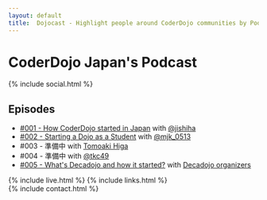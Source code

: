 ```yaml
---
layout: default
title:  Dojocast - Highlight people around CoderDojo communities by Podcast
---
```


# CoderDojo Japan's Podcast

{% include social.html %}
 
## Episodes

- [#001 - How CoderDojo started in Japan](/1) with [@jishiha](https://twitter.com/jishiha)
- [#002 - Starting a Dojo as a Student]() with [@mjk_0513](https://twitter.com/mjk_0513)
- #003 - 準備中 with [Tomoaki Higa](https://www.facebook.com/tomoakihjiji)
- #004 - 準備中 with [@tkc49](https://twitter.com/tkc49)
- [#005 - What's Decadojo and how it started?](/5) with [Decadojo organizers](https://peraichi.com/landing_pages/view/decadojo)
   
{% include live.html %}
{% include links.html %}
<br />
{% include contact.html %}
<br />

